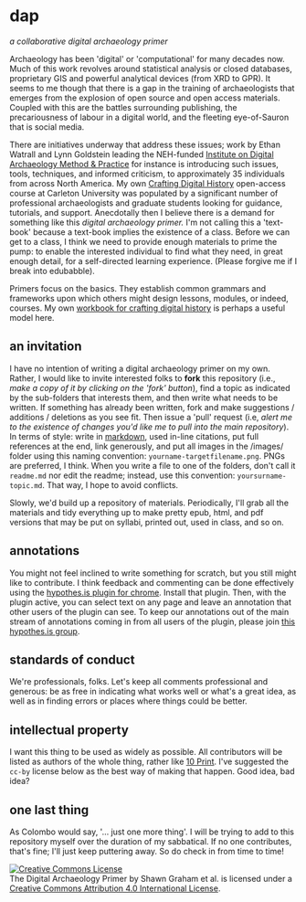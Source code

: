 # dap

_a collaborative digital archaeology primer_

Archaeology has been 'digital' or 'computational' for many decades now. Much of this work revolves around statistical analysis or closed databases, proprietary GIS and powerful analytical devices (from XRD to GPR). It seems to me though that there is a gap in the training of archaeologists that emerges from the explosion of open source and open access materials. Coupled with this are the battles surrounding publishing, the precariousness of labour in a digital world, and the fleeting eye-of-Sauron that is social media.

There are initiatives underway that address these issues; work by Ethan Watrall and Lynn Goldstein leading the NEH-funded [Institute on Digital Archaeology Method & Practice](http://digitalarchaeology.msu.edu/) for instance is introducing such issues, tools, techniques, and informed criticism, to approximately 35 individuals from across North America. My own [Crafting Digital History](http://site.craftingdigitalhistory.ca) open-access course at Carleton University was populated by a significant number of professional archaeologists and graduate students looking for guidance, tutorials, and support. Anecdotally then I believe there is a demand for something like this *digital archaeology primer.* I'm not calling this a 'text-book' because a text-book implies the existence of a class. Before we can get to a class, I think we need to provide enough materials to prime the pump: to enable the interested individual to find what they need, in great enough detail, for a self-directed learning experience. (Please forgive me if I break into edubabble). 

Primers focus on the basics. They establish common grammars and frameworks upon which others might design lessons, modules, or indeed, courses. My own [workbook for crafting digital history](http://workbook.craftingdigitalhistory.ca) is perhaps a useful model here.

## an invitation

I have no intention of writing a digital archaeology primer on my own. Rather, I would like to invite interested folks to **fork** this repository (i.e., *make a copy of it by clicking on the 'fork' button*), find a topic as indicated by the sub-folders that interests them, and then write what needs to be written. If something has already been written, fork and make suggestions / additions / deletions as you see fit. Then issue a 'pull' request (i.e, *alert me to the existence of changes you'd like me to pull into the main repository*).  In terms of style: write in [markdown](https://daringfireball.net/projects/markdown/basics), used in-line citations, put full references at the end, link generously, and put all images in the /images/ folder using this naming convention: `yourname-targetfilename.png`. PNGs are preferred, I think. When you write a file to one of the folders, don't call it `readme.md` nor edit the readme; instead, use this convention: `yoursurname-topic.md`. That way, I hope to avoid conflicts. 

Slowly, we'd build up a repository of materials. Periodically, I'll grab all the materials and tidy everything up to make pretty epub, html, and pdf versions that may be put on syllabi, printed out, used in class, and so on.

## annotations

You might not feel inclined to write something for scratch, but you still might like to contribute. I think feedback and commenting can be done effectively using the [hypothes.is plugin for chrome](https://hypothes.is/). Install that plugin. Then, with the plugin active, you can select text on any page and leave an annotation that other users of the plugin can see. To keep our annotations out of the main stream of annotations coming in from all users of the plugin, please join [this hypothes.is group](https://hypothes.is/groups/nomp1bLp/dap-sg). 

## standards of conduct

We're professionals, folks. Let's keep all comments professional and generous: be as free in indicating what works well or what's a great idea, as well as in finding errors or places where things could be better.

## intellectual property

I want this thing to be used as widely as possible. All contributors will be listed as authors of the whole thing, rather like [10 Print](http://10print.org/). I've suggested the `cc-by` license below as the best way of making that happen. Good idea, bad idea? 

## one last thing

As Colombo would say, '… just one more thing'. I will be trying to add to this repository myself over the duration of my sabbatical. If no one contributes, that's fine; I'll just keep puttering away. So do check in from time to time!

<a rel="license" href="http://creativecommons.org/licenses/by/4.0/"><img alt="Creative Commons License" style="border-width:0" src="https://i.creativecommons.org/l/by/4.0/88x31.png" /></a><br /><span xmlns:dct="http://purl.org/dc/terms/" property="dct:title">The Digital Archaeology Primer</span> by <span xmlns:cc="http://creativecommons.org/ns#" property="cc:attributionName">Shawn Graham et al.</span> is licensed under a <a rel="license" href="http://creativecommons.org/licenses/by/4.0/">Creative Commons Attribution 4.0 International License</a>.